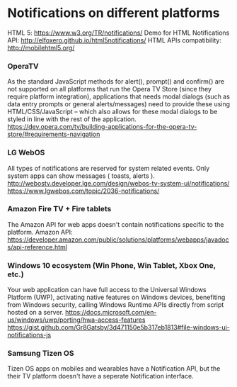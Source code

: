 # Notifications on different platforms
HTML 5: https://www.w3.org/TR/notifications/
Demo for HTML Notifications API: http://elfoxero.github.io/html5notifications/
HTML APIs compatibility: http://mobilehtml5.org/
### OperaTV
As the standard JavaScript methods for alert(), prompt() and confirm() are not supported on all platforms that run the Opera TV Store (since they require platform integration), applications that needs modal dialogs (such as data entry prompts or general alerts/messages) need to provide these using HTML/CSS/JavaScript – which also allows for these modal dialogs to be styled in line with the rest of the application.
https://dev.opera.com/tv/building-applications-for-the-opera-tv-store/#requirements-navigation
### LG WebOS
All types of notifications are reserved for system related events. Only system apps can show messages ( toasts, alerts ).
http://webostv.developer.lge.com/design/webos-tv-system-ui/notifications/
https://www.lgwebos.com/topic/2036-notifications/
### Amazon Fire TV + Fire tablets
The Amazon API for web apps doesn't contain notifications specific to the platform.
Amazon API: https://developer.amazon.com/public/solutions/platforms/webapps/javadocs/api-reference.html
### Windows 10 ecosystem (Win Phone, Win Tablet, Xbox One, etc.)
Your web application can have full access to the Universal Windows Platform (UWP), activating native features on Windows devices, benefiting from Windows security, calling Windows Runtime APIs directly from script hosted on a server.
https://docs.microsoft.com/en-us/windows/uwp/porting/hwa-access-features
https://gist.github.com/Gr8Gatsby/3d471150e5b317eb1813#file-windows-ui-notifications-js
### Samsung Tizen OS
Tizen OS apps on mobiles and wearables have a Notification API, but the their TV platform doesn't have a seperate Notification interface.
